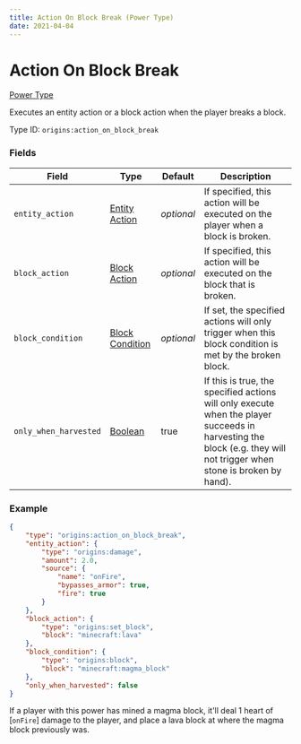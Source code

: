 ```yaml
---
title: Action On Block Break (Power Type)
date: 2021-04-04
---
```


# Action On Block Break

[Power Type](../power_types.md)

Executes an entity action or a block action when the player breaks a block.

Type ID: `origins:action_on_block_break`

### Fields

Field  | Type | Default | Description
-------|------|---------|-------------
`entity_action` | [Entity Action](../entity_actions.md) | _optional_ | If specified, this action will be executed on the player when a block is broken.
`block_action` | [Block Action](../block_actions.md) | _optional_ | If specified, this action will be executed on the block that is broken.
`block_condition` | [Block Condition](../block_conditions.md) | _optional_ | If set, the specified actions will only trigger when this block condition is met by the broken block.
`only_when_harvested` | [Boolean](../data_types/boolean.md) | true | If this is true, the specified actions will only execute when the player succeeds in harvesting the block (e.g. they will not trigger when stone is broken by hand).


### Example
```json
{
    "type": "origins:action_on_block_break",
    "entity_action": {
        "type": "origins:damage",
        "amount": 2.0,
        "source": {
            "name": "onFire",
            "bypasses_armor": true,
            "fire": true
        }
    },
    "block_action": {
        "type": "origins:set_block",
        "block": "minecraft:lava"
    },
    "block_condition": {
        "type": "origins:block",
        "block": "minecraft:magma_block"
    },
    "only_when_harvested": false
}
```
If a player with this power has mined a magma block, it'll deal 1 heart of \[`onFire`\] damage to the player, and place a lava block at where the magma block previously was.
